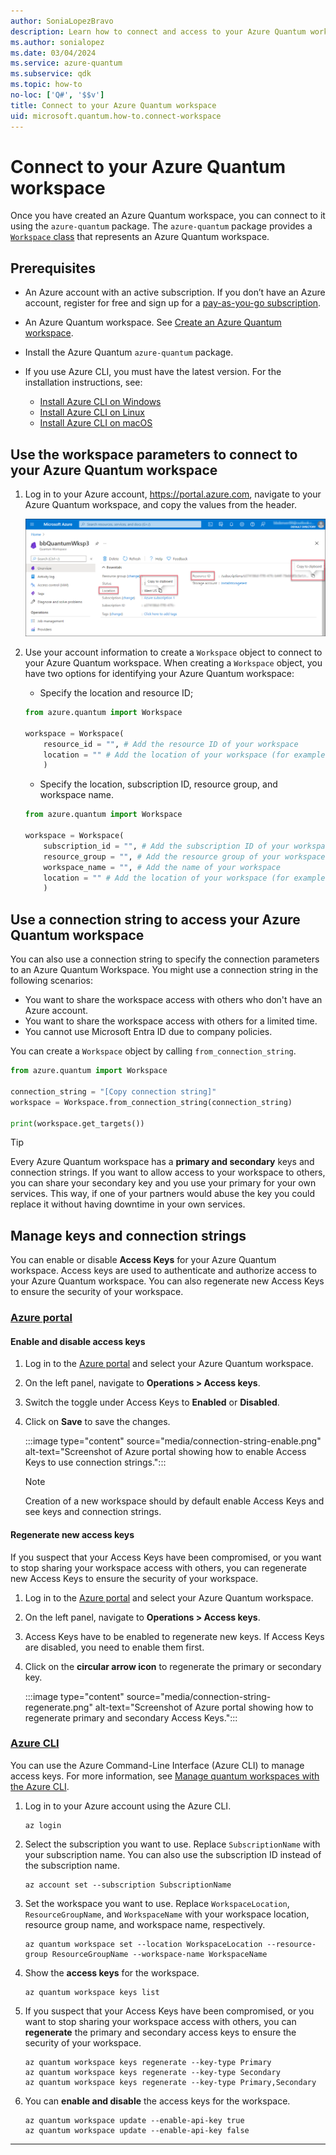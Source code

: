 ```yaml
---
author: SoniaLopezBravo
description: Learn how to connect and access to your Azure Quantum workspace using connection string and workspace parameters.
ms.author: sonialopez
ms.date: 03/04/2024
ms.service: azure-quantum
ms.subservice: qdk
ms.topic: how-to
no-loc: ['Q#', '$$v']
title: Connect to your Azure Quantum workspace
uid: microsoft.quantum.how-to.connect-workspace
---
```


# Connect to your Azure Quantum workspace

Once you have created an Azure Quantum workspace, you can connect to it using the `azure-quantum` package. The `azure-quantum` package provides a [`Workspace` class](/python/azure-quantum/azure.quantum.workspace) that represents an Azure Quantum workspace.

## Prerequisites

- An Azure account with an active subscription. If you don’t have an Azure account, register for free and sign up for a [pay-as-you-go subscription](https://azure.microsoft.com/pricing/purchase-options/pay-as-you-go).
- An Azure Quantum workspace. See [Create an Azure Quantum workspace](xref:microsoft.quantum.how-to.workspace).
- Install the Azure Quantum `azure-quantum` package.
- If you use Azure CLI, you must have the latest version. For the installation instructions, see:

    - [Install Azure CLI on Windows](/cli/azure/install-azure-cli-windows)
    - [Install Azure CLI on Linux](/cli/azure/install-azure-cli-linux)
    - [Install Azure CLI on macOS](/cli/azure/install-azure-cli-macos)

## Use the workspace parameters to connect to your Azure Quantum workspace

1. Log in to your Azure account, <https://portal.azure.com>, navigate to your Azure Quantum workspace, and copy the values from the header.

    ![How to retrieve the resource ID and location from an Azure Quantum workspace](media/azure-quantum-resource-id.png)

1. Use your account information to create a `Workspace` object to connect to your Azure Quantum workspace. When creating a `Workspace` object, you have two options for identifying your Azure Quantum workspace:

    - Specify the location and resource ID;

    ```python
    from azure.quantum import Workspace 

    workspace = Workspace(  
        resource_id = "", # Add the resource ID of your workspace
        location = "" # Add the location of your workspace (for example "westus")
        )
    ```

    - Specify the location, subscription ID, resource group, and workspace name.
    
    ```python
    from azure.quantum import Workspace 

    workspace = Workspace(  
        subscription_id = "", # Add the subscription ID of your workspace
        resource_group = "", # Add the resource group of your workspace
        workspace_name = "", # Add the name of your workspace
        location = "" # Add the location of your workspace (for example "westus")
        )
    ```

## Use a connection string to access your Azure Quantum workspace

You can also use a connection string to specify the connection parameters to an Azure Quantum Workspace. You might use a connection string in the following scenarios:

- You want to share the workspace access with others who don't have an Azure account.
- You want to share the workspace access with others for a limited time.
- You cannot use Microsoft Entra ID due to company policies.

You can create a `Workspace` object by calling `from_connection_string`.

```python
from azure.quantum import Workspace 

connection_string = "[Copy connection string]" 
workspace = Workspace.from_connection_string(connection_string) 

print(workspace.get_targets()) 
```

> [!TIP]
> Every Azure Quantum workspace has a **primary and secondary** keys and connection strings. If you want to allow access to your workspace to others, you can share your secondary key and you use your primary for your own services. This way, if one of your partners would abuse the key you could replace it without having downtime in your own services.

## Manage keys and connection strings

You can enable or disable **Access Keys** for your Azure Quantum workspace. Access keys are used to authenticate and authorize access to your Azure Quantum workspace. You can also regenerate new Access Keys to ensure the security of your workspace.

### [Azure portal](#tab/portal)

#### Enable and disable access keys

1. Log in to the [Azure portal](https://portal.azure.com/) and select your Azure Quantum workspace.
1. On the left panel, navigate to **Operations > Access keys**.
1. Switch the toggle under Access Keys to **Enabled** or **Disabled**.
1. Click on **Save** to save the changes.

    :::image type="content" source="media/connection-string-enable.png" alt-text="Screenshot of Azure portal showing how to enable Access Keys to use connection strings.":::

    > [!NOTE]
    > Creation of a new workspace should by default enable Access Keys and see keys and connection strings.

#### Regenerate new access keys

If you suspect that your Access Keys have been compromised, or you want to stop sharing your workspace access with others, you can regenerate new Access Keys to ensure the security of your workspace.

1. Log in to the [Azure portal](https://portal.azure.com/) and select your Azure Quantum workspace.
1. On the left panel, navigate to **Operations > Access keys**.
1. Access Keys have to be enabled to regenerate new keys. If Access Keys are disabled, you need to enable them first.
1. Click on the **circular arrow icon** to regenerate the primary or secondary key.

    :::image type="content" source="media/connection-string-regenerate.png" alt-text="Screenshot of Azure portal showing how to regenerate primary and secondary Access Keys.":::

### [Azure CLI](#tab/azurecli)

You can use the Azure Command-Line Interface (Azure CLI) to manage access keys. For more information, see [Manage quantum workspaces with the Azure CLI](xref:microsoft.quantum.workspaces-cli).

1. Log in to your Azure account using the Azure CLI.

    ```azurecli
    az login
    ```

1. Select the subscription you want to use. Replace `SubscriptionName` with your subscription name. You can also use the subscription ID instead of the subscription name.

    ```azurecli
    az account set --subscription SubscriptionName
    ```

1. Set the workspace you want to use. Replace `WorkspaceLocation`, `ResourceGroupName`, and `WorkspaceName` with your workspace location, resource group name, and workspace name, respectively.

    ```azurecli	
    az quantum workspace set --location WorkspaceLocation --resource-group ResourceGroupName --workspace-name WorkspaceName
    ```

1. Show the **access keys** for the workspace.

    ```azurecli
    az quantum workspace keys list 
    ```

1. If you suspect that your Access Keys have been compromised, or you want to stop sharing your workspace access with others, you can **regenerate** the primary and secondary access keys to ensure the security of your workspace.

    ```azurecli
    az quantum workspace keys regenerate --key-type Primary 
    az quantum workspace keys regenerate --key-type Secondary 
    az quantum workspace keys regenerate --key-type Primary,Secondary 
    ```

1. You can **enable and disable** the access keys for the workspace.

    ```azurecli
    az quantum workspace update --enable-api-key true 
    az quantum workspace update --enable-api-key false 
    ```

***